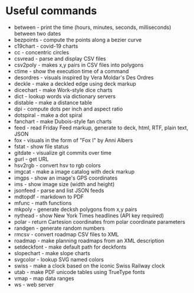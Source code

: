# Useful commands

* between - print the time (hours, minutes, seconds, milliseconds) between two dates
* bezpoints - compute the points along a bezier curve
* c19chart - covid-19 charts
* cc - concentric circles
* csvread - parse and display CSV files
* csv2poly - makes x,y pairs in CSV files into polygons
* ctime - show the execution time of a command
* desordres - visuals inspired by Vera Moldar's Des Ordres
* deckle - make a deckled edge using deck markup
* dicechart - make Work-style dice charts
* dict - lookup words via dictionary servers
* distable - make a distance table
* dpi - compute dots per inch and aspect ratio
* dotspiral - make a dot spiral
* fanchart - make Dubois-style fan charts
* feed - read Friday Feed markup, generate to deck, html, RTF, plain text, JSON
* fox - visuals in the form of "Fox I" by Anni Albers
* fstat - show file status
* gitdate - visualize git commits over time
* gurl - get URL
* hsv2rgb - convert hsv to rgb colors
* imgcat - make a image catalog with deck markup
* imgps - show an image's GPS coordinates
* ims - show image size (width and height)
* jsonfeed - parse and list JSON feeds
* mdtopdf - markdown to PDF
* mfunc - math functions
* mkpoly - generate decksh polygons from x,y pairs
* nythead - show New York Times headlines (API key required)
* polar - return Cartesion coordinates from polar coordinate parameters
* randgen - generate random numbers
* rmcsv - convert roadmap CSV files to XML
* roadmap - make planning roadmaps from an XML description
* setdeckfont - make default path for deckfonts
* slopechart - make slope charts
* svgcolor - lookup SVG named colors
* swiss - make a clock based on the iconic Swiss Railway clock
* utab - make PDF unicode tables using TrueType fonts
* vmap - map data ranges
* ws - web server



